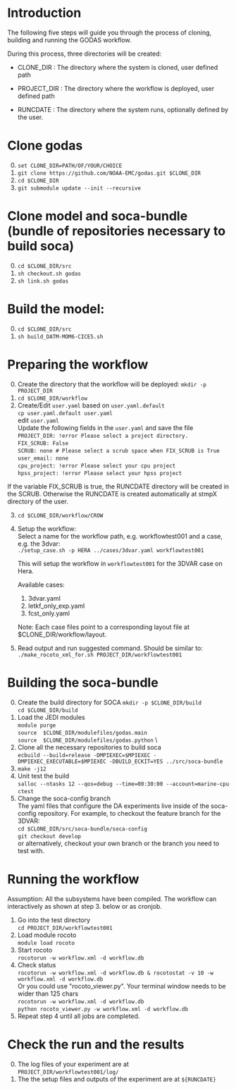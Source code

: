 # Introduction
The following five steps will guide you through the process of cloning, building and 
running the GODAS workflow. 

During this process, three directories will be created:
- CLONE_DIR    : The directory where the system is cloned, user defined path

- PROJECT_DIR  : The directory where the workflow is deployed, user defined path

- RUNCDATE     : The directory where the system runs, optionally defined by the user.


# Clone godas
0. `set CLONE_DIR=PATH/OF/YOUR/CHOICE`
1. `git clone https://github.com/NOAA-EMC/godas.git $CLONE_DIR`
2. `cd $CLONE_DIR`
3. `git submodule update --init --recursive`

# Clone model and soca-bundle (bundle of repositories necessary to build soca)

0. `cd $CLONE_DIR/src`
1. `sh checkout.sh godas`
2. `sh link.sh godas`

# Build the model: 
0. `cd $CLONE_DIR/src`
1. `sh build_DATM-MOM6-CICE5.sh`
 
# Preparing the workflow
0. Create the directory that the workflow will be deployed:
   `mkdir -p PROJECT_DIR`
1. `cd $CLONE_DIR/workflow` 
2. Create/Edit `user.yaml` based on `user.yaml.default` \
   `cp user.yaml.default user.yaml` \
   edit `user.yaml` \
Update the following fields in the `user.yaml` and save the file \
   `PROJECT_DIR: !error Please select a project directory.` \
   `FIX_SCRUB: False` \
   `SCRUB: none # Please select a scrub space when FIX_SCRUB is True` \
   `user_email: none` \
   `cpu_project: !error Please select your cpu project` \
   `hpss_project: !error Please select your hpss project`

If the variable FIX_SCRUB is true, the RUNCDATE directory will be created in the SCRUB.
Otherwise the RUNCDATE is created automatically at stmpX directory of the user. 

3. `cd $CLONE_DIR/workflow/CROW`
4. Setup the workflow: \
   Select a name for the workflow path, e.g. workflowtest001 and a case, e.g. the 3dvar: \
   `./setup_case.sh -p HERA ../cases/3dvar.yaml workflowtest001`
   
   This will setup the workflow in `workflowtest001` for the 3DVAR case on Hera.
 
   Available cases:
   1. 3dvar.yaml
   2. letkf_only_exp.yaml
   3. fcst_only.yaml 

   Note: Each case files point to a corresponding layout file at $CLONE_DIR/workflow/layout. 

5. Read output and run suggested command. Should be similar to: \
   `./make_rocoto_xml_for.sh PROJECT_DIR/workflowtest001` 

# Building the soca-bundle 
0. Create the build directory for SOCA
   `mkdir -p $CLONE_DIR/build` \
   `cd $CLONE_DIR/build`
1. Load the JEDI modules \
   `module purge` \
   `source  $CLONE_DIR/modulefiles/godas.main` \
   `source  $CLONE_DIR/modulefiles/godas.python` \
2. Clone all the necessary repositories to build soca \
   `ecbuild --build=release -DMPIEXEC=$MPIEXEC -DMPIEXEC_EXECUTABLE=$MPIEXEC -DBUILD_ECKIT=YES ../src/soca-bundle`
3. `make -j12`
4. Unit test the build \
   `salloc --ntasks 12 --qos=debug --time=00:30:00 --account=marine-cpu` \
   `ctest`
 5. Change the soca-config branch \
    The yaml files that configure the DA experiments live inside of the soca-config repository. For example, to checkout the feature branch for the 3DVAR: \
   `cd $CLONE_DIR/src/soca-bundle/soca-config` \
   `git checkout develop` \
    or alternatively, checkout your own branch or the branch you need to test with.
# Running the workflow
Assumption: All the subsystems have been compiled.
The workflow can interactively as shown at step 3. below or as cronjob.

1. Go into the test directory \
   `cd PROJECT_DIR/workflowtest001`
2. Load module rocoto \
   `module load rocoto`
3. Start rocoto \
   `rocotorun -w workflow.xml -d workflow.db`
4. Check status \
   `rocotorun -w workflow.xml -d workflow.db & rocotostat -v 10 -w workflow.xml -d workflow.db` \
   Or you could use "rocoto_viewer.py". Your terminal window needs to be wider than 125 chars \
   `rocotorun -w workflow.xml -d workflow.db `\
   `python rocoto_viewer.py -w workflow.xml -d workflow.db`
5. Repeat step 4 until all jobs are completed. 

# Check the run and the results
0. The log files of your experiment are at 
`PROJECT_DIR/workflowtest001/log/`
1. The the setup files and outputs of the experiment are at
`${RUNCDATE}` 

